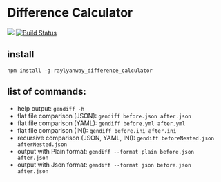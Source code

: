 # Difference Calculator
<a href="https://codeclimate.com/github/raylyanway/project-lvl2-s353/maintainability"><img src="https://api.codeclimate.com/v1/badges/1d6d683da082f45b1392/maintainability" /></a>
[![Build Status](https://travis-ci.org/raylyanway/project-lvl2-s353.svg?branch=master)](https://travis-ci.org/raylyanway/project-lvl2-s353)

## install

`npm install -g raylyanway_difference_calculator`

## list of commands:
  * help output: `gendiff -h`
  * flat file comparison (JSON): `gendiff before.json after.json`
  * flat file comparison (YAML): `gendiff before.yml after.yml`
  * flat file comparison (INI): `gendiff before.ini after.ini`
  * recursive comparison (JSON, YAML, INI): `gendiff beforeNested.json afterNested.json`
  * output with Plain format: `gendiff --format plain before.json after.json`
  * output with Json format: `gendiff --format json before.json after.json`
  
